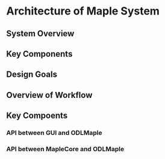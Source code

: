 # Architecture of Maple System

## System Overview

## Key Components

## Design Goals

## Overview of Workflow

## Key Compoents

### API between GUI and ODLMaple

### API between MapleCore and ODLMaple

